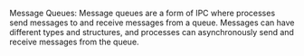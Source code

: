 Message Queues: Message queues are a form of IPC where processes send messages to and receive messages from a queue. Messages can have different types and structures, and processes can asynchronously send and receive messages from the queue.